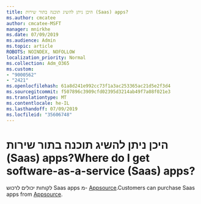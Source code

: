 ```yaml
---
title: היכן ניתן להשיג תוכנה בתור שירות (Saas) apps?
ms.author: cmcatee
author: cmcatee-MSFT
manager: mnirkhe
ms.date: 07/09/2019
ms.audience: Admin
ms.topic: article
ROBOTS: NOINDEX, NOFOLLOW
localization_priority: Normal
ms.collection: Adm_O365
ms.custom:
- "9000562"
- "2421"
ms.openlocfilehash: 61a8d241e992cc73f1a3ac253365ac21d5e2f3d4
ms.sourcegitcommit: f507896c3909cfd02395d3214ab49f7a08f021e3
ms.translationtype: MT
ms.contentlocale: he-IL
ms.lasthandoff: 07/09/2019
ms.locfileid: "35606748"
---
```

# <a name="where-do-i-get-software-as-a-service-saas-apps"></a><span data-ttu-id="0d89a-102">היכן ניתן להשיג תוכנה בתור שירות (Saas) apps?</span><span class="sxs-lookup"><span data-stu-id="0d89a-102">Where do I get software-as-a-service (Saas) apps?</span></span>

<span data-ttu-id="0d89a-103">לקוחות יכולים לרכוש Saas apps מ- [Appsource](http://www.appsource.com/).</span><span class="sxs-lookup"><span data-stu-id="0d89a-103">Customers can purchase Saas apps from [Appsource](http://www.appsource.com/).</span></span>
